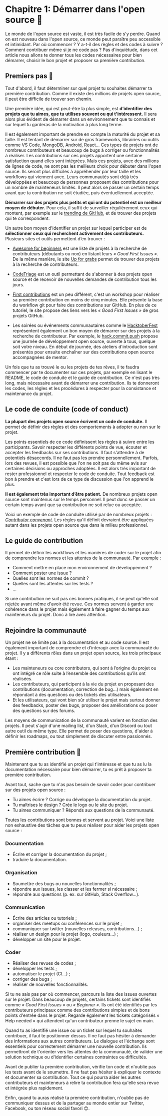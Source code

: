 # Chapitre 1: Démarrer dans l'open source 🥚

Le monde de l'open source est vaste, il est très facile de s'y perdre. Quand on est nouveau dans l'open source, ce monde peut paraître peu accessible et intimidant. Par où commencer ? Y a-t-il des règles et des codes à suivre ? Comment contribuer même si je ne code pas ?
Pas d'inquiétude, dans cet article nous allons te donner tous les codes nécessaires pour bien démarrer, choisir le bon projet et proposer sa première contribution.

## Premiers pas 🐣

Tout d'abord, il faut déterminer sur quel projet tu souhaites démarrer ta première contribution. Comme il existe des millions de projets open source, il peut être difficile de trouver son chemin.

Une première idée, qui est peut-être la plus simple, est **d’identifier des projets que tu aimes, que tu utilises souvent ou qui t'intéressent.** Il sera alors plus évident de démarrer dans un environnement que tu connais et sur lequel tu garderas de la motivation à plus long terme.

Il est également important de prendre en compte la maturité du projet et sa taille. Il est tentant de démarrer sur de gros frameworks, librairies ou outils comme VS Code, MongoDB, Android, React… Ces types de projets ont de nombreux contributeurs et beaucoup de bugs à corriger ou fonctionnalités à réaliser. Les contributions sur ces projets apportent une certaine satisfaction quand elles sont intégrées. Mais ces projets, avec des millions de lignes de code, ne sont pas les meilleurs choix pour débuter dans l'open source. Ils seront plus difficiles à appréhender par leur taille et les workflows qui viennent avec. Leurs communautés sont déjà très développées et beaucoup de personnes proposent des contributions pour un nombre de mainteneurs limités. Il peut alors se passer un certain temps avant que ta contribution ne soit étudiée, puis éventuellement acceptée.

**Démarrer sur des projets plus petits et qui ont du potentiel est un meilleur moyen de débuter.** Pour cela, il suffit de surveiller régulièrement ceux qui montent, par exemple sur le [trending de GitHub](https://github.com/trending/javascript?since=monthly), et de trouver des projets qui te correspondent.

Un autre bon moyen d'identifier un projet sur lequel participer est de **sélectionner ceux qui recherchent activement des contributeurs.** Plusieurs sites et outils permettent d’en trouver :

* [Awesome for beginners](https://github.com/MunGell/awesome-for-beginners) est une liste de projets à la recherche de contributeurs (débutants ou non) en listant leurs *« Good First Issues »*. De la même manière, le site [Up for grabs](https://up-for-grabs.net) permet de trouver des projets à la recherche de contributeurs.

* [CodeTriage](https://www.codetriage.com/) est un outil permettant de s'abonner à des projets open source et de recevoir de nouvelles demandes de contribution tous les jours.

* [First contributions](https://firstcontributions.github.io/) est un peu différent, c'est un workshop pour réaliser sa première contribution en moins de cinq minutes. Elle présente la base du workflow git pour faire des contributions sur GitHub. En plus de ce tutoriel, le site propose des liens vers les *« Good First Issues »* de gros projets GitHub.

* Les soirées ou événements communautaires comme le [HacktoberFest](https://hacktoberfest.digitalocean.com/) représentent également un bon moyen de démarrer sur des projets à la recherche de contributeur. Par exemple, le [hack.commit.push](https://hack-commit-pu.sh/) propose une journée de développement open source, ouverte à tous, quelque soit votre niveau. En début de journée, des ateliers d'introduction sont présentés pour ensuite enchaîner sur des contributions open source accompagnées de mentor.

Un fois que tu as trouvé le ou les projets de tes rêves, il te faudra commencer par te documenter sur ces projets, par exemple en lisant le README, le code de conduite et le guide de contribution. Ce n'est pas très long, mais nécessaire avant de démarrer une contribution. Ils te donneront les codes, les règles et les procédures à respecter pour la consistance et maintenance du projet.

## Le code de conduite (code of conduct)

**La plupart des projets open source écrivent un code de conduite.** Il permet de définir des règles et des comportements à adopter ou non sur le projet.

Les points essentiels de ce code définissent les règles à suivre entre les participants. Savoir respecter les différents points de vue, écouter et accepter les feedbacks sur ses contributions. Il faut s'attendre à de potentiels désaccords. Il ne faut pas les prendre personnellement. Parfois, lors des revues, il est possible que l'on ne soit pas du même avis sur certaines décisions ou approches adoptées. Il est alors très important de rester professionnel et respecter le code de conduite. Tout feedback est bon à prendre et c'est lors de ce type de discussion que l'on apprend le plus.

**Il est également très important d’être patient.** De nombreux projets open source sont maintenus sur le temps personnel. Il peut donc se passer un certain temps avant que sa contribution ne soit relue ou acceptée.

Voici un exemple de code de conduite utilisé par de nombreux projets : [*Contributor convenant*](https://www.contributor-covenant.org/). Les règles qu'il définit devraient être appliquées autant dans les projets open source que dans le milieu professionnel.

## Le guide de contribution

Il permet de définir les workflows et les manières de coder sur le projet afin de comprendre les normes et les attentes de la communauté. Par exemple :

* Comment mettre en place mon environnement de développement ?
* Comment poster une issue ?
* Quelles sont les normes de commit ?
* Quelles sont les attentes sur les tests ?
* …

Si une contribution ne suit pas ces bonnes pratiques, il se peut qu'elle soit rejetée avant même d'avoir été revue. Ces normes servent à garder une cohérence dans le projet mais également à faire gagner du temps aux mainteneurs du projet. Donc à lire avec attention.

## Rejoindre la communauté

Un projet ne se limite pas à la documentation et au code source. Il est également important de comprendre et d’interagir avec la communauté du projet. Il y a différents rôles dans un projet open source, les trois principaux étant :

* Les mainteneurs ou core contributors, qui sont à l’origine du projet ou ont intégré ce rôle suite à l’ensemble des contributions qu’ils ont réalisées.
* Les contributeurs, qui participent à la vie du projet en proposant des contributions (documentation, correction de bug...) mais également en répondant à des questions ou des tickets des utilisateurs.
* Et les utilisateurs, qui vont bien sûr utiliser le projet mais surtout donner des feedbacks, poster des bugs, proposer des améliorations ou poser des questions sur des forums.

Les moyens de communication de la communauté varient en fonction des projets. Il peut s'agir d'une mailing list, d'un Slack, d'un Discord ou tout autre outil du même type. Elle permet de poser des questions, d'aider à définir les roadmaps, ou tout simplement de discuter entre passionnés.


## Première contribution 🐥

Maintenant que tu as identifié un projet qui t'intéresse et que tu as lu la documentation nécessaire pour bien démarrer, tu es prêt à proposer ta première contribution.

Avant tout, sache que tu n'as pas besoin de savoir coder pour contribuer sur des projets open source :

* Tu aimes écrire ? Corrige ou développe la documentation du projet.
* Tu maîtrises le design ? Crée le logo ou le site du projet.
* Tu aimes communiquer ? Réponds aux questions de la communauté.

Toutes les contributions sont bonnes et servent au projet. Voici une liste non exhaustive des tâches que tu peux réaliser pour aider les projets open source :

### Documentation

* Écrire et corriger la documentation du projet ;
* traduire la documentation.

### Organisation

* Soumettre des bugs ou nouvelles fonctionnalités ;
* répondre aux issues, les classer et les fermer si nécessaire ;
* répondre aux questions (p. ex. sur GitHub, Stack Overflow…).

### Communication

* Écrire des articles ou tutoriels ;
* organiser des meetups ou conférences sur le projet ;
* communiquer sur twitter (nouvelles releases, contributions…) ;
* réaliser un design pour le projet (logo, couleurs…) ;
* développer un site pour le projet.

### Coder

* Réaliser des revues de codes ;
* développer les tests ;
* automatiser le projet (CI…) ;
* corriger des bugs ;
* réaliser de nouvelles fonctionnalités.

Si tu ne sais pas par où commencer, parcours la liste des issues ouvertes sur le projet. Dans beaucoup de projets, certains tickets sont identifiés comme *« Good First Issues »* ou *« Beginner »*. Ils ont été identifiés par les contributeurs principaux comme des contributions simples et de bons points d'entrée dans le projet. Regarde également les tickets catégorisés « Help needed » qui attendent qu'un contributeur prenne le sujet en main.

Quand tu as identifié une issue ou un ticket sur lequel tu souhaites contribuer, il faut te positionner dessus. Il ne faut pas hésiter à demander des informations aux autres contributeurs. Le dialogue et l'échange sont essentiels pour correctement démarrer une nouvelle contribution. Ils permettront de t'orienter vers les attentes de la communauté, de valider une solution technique ou d'identifier certaines contraintes ou difficultés.

Avant de publier ta première contribution, vérifie ton code et n'oublie pas les tests avant de le soumettre. Il ne faut pas hésiter à expliquer le contexte et documenter sa contribution. Tout ce qui pourra aider les autres contributeurs et mainteneurs à relire ta contribution fera qu'elle sera revue et intégrée plus rapidement.

Enfin, quand tu auras réalisé ta première contribution, n'oublie pas de communiquer dessus et de la partager au monde entier sur Twitter, Facebook, ou ton réseau social favori 😊.

